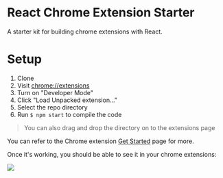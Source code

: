 # React Chrome Extension Starter
A starter kit for building chrome extensions with React.

# Setup

1. Clone
1. Visit [chrome://extensions](chrome://extensions)
1. Turn on "Developer Mode"
1. Click "Load Unpacked extension..."
1. Select the repo directory
1. Run `$ npm start` to compile the code

>You can also drag and drop the directory on to the extensions page

You can refer to the Chrome extension [Get Started](https://developer.chrome.com/extensions/getstarted) page for more.

Once it's working, you should be able to see it in your chrome extensions:

<img src='http://i1264.photobucket.com/albums/jj488/eanplatter1/Screen%20Shot%202016-04-06%20at%204.00.17%20PM_zpsrrnv1c1d.png' />
